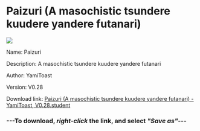 # Paizuri (A masochistic tsundere kuudere yandere futanari)

<img src = "https://raw.githubusercontent.com/Arbiter1223/Koukou-Gurashi-Custom-Students/master/Students/Files/Paizuri%20(A%20masochistic%20tsundere%20kuudere%20yandere%20futanari).png">

Name: Paizuri

Description: A masochistic tsundere kuudere yandere futanari

Author: YamiToast

Version: V0.28

Download link: <a href="https://raw.githubusercontent.com/Arbiter1223/Koukou-Gurashi-Custom-Students/master/Students/Files/Paizuri%20(A%20masochistic%20tsundere%20kuudere%20yandere%20futanari)%20-%20YamiToast%2C%20V0.28.student">Paizuri (A masochistic tsundere kuudere yandere futanari) - YamiToast, V0.28.student</a>

### ---**To download, _right-click_ the link, and select _"Save as"_**---

